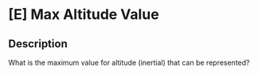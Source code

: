 # [E] Max Altitude Value

## Description

What is the maximum value for altitude (inertial) that can be represented?

